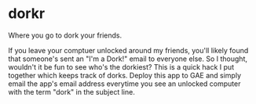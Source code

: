 # dorkr
Where you go to dork your friends.

If you leave your comptuer unlocked around my friends, you'll likely found that someone's sent an "I'm a Dork!" email to everyone else. So I thought, wouldn't it be fun to see who's the dorkiest? This is a quick hack I put together which keeps track of dorks. Deploy this app to GAE and simply email the app's email address everytime you see an unlocked computer with the term "dork" in the subject line.
